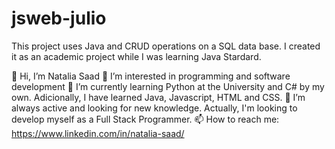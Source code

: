 # jsweb-julio
This project uses Java and CRUD operations on a SQL data base. I created it as an academic project while I was learning Java Stardard.

👋 Hi, I’m Natalia Saad
👀 I’m interested in programming and software development 
🌱 I’m currently learning Python at the University and C# by my own. Adicionally, I have learned Java, Javascript, HTML and CSS.
💞️ I’m always active and looking for new knowledge. Actually, I'm looking to develop myself as a Full Stack Programmer. 
📫 How to reach me: https://www.linkedin.com/in/natalia-saad/
